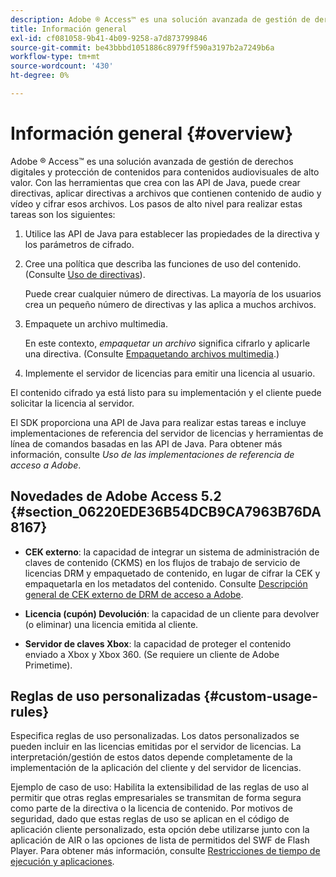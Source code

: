```yaml
---
description: Adobe ® Access™ es una solución avanzada de gestión de derechos digitales y protección de contenidos para contenidos audiovisuales de alto valor. Con las herramientas que crea con las API de Java, puede crear directivas, aplicar directivas a archivos que contienen contenido de audio y vídeo y cifrar esos archivos. Los pasos de alto nivel para realizar estas tareas son los siguientes
title: Información general
exl-id: cf081058-9b41-4b09-9258-a7d873799846
source-git-commit: be43bbbd1051886c8979ff590a3197b2a7249b6a
workflow-type: tm+mt
source-wordcount: '430'
ht-degree: 0%

---
```


# Información general {#overview}

Adobe ® Access™ es una solución avanzada de gestión de derechos digitales y protección de contenidos para contenidos audiovisuales de alto valor. Con las herramientas que crea con las API de Java, puede crear directivas, aplicar directivas a archivos que contienen contenido de audio y vídeo y cifrar esos archivos. Los pasos de alto nivel para realizar estas tareas son los siguientes:

1. Utilice las API de Java para establecer las propiedades de la directiva y los parámetros de cifrado.
1. Cree una política que describa las funciones de uso del contenido. (Consulte [Uso de directivas](../../aaxs-protecting-content/content-working-with-policies/content-working-with-policies-overview.md)).

   Puede crear cualquier número de directivas. La mayoría de los usuarios crea un pequeño número de directivas y las aplica a muchos archivos.

1. Empaquete un archivo multimedia.

   En este contexto, *empaquetar un archivo* significa cifrarlo y aplicarle una directiva. (Consulte [Empaquetando archivos multimedia](../../aaxs-protecting-content/content-packaging-media-files/content-packaging-media-files-overview.md).)

1. Implemente el servidor de licencias para emitir una licencia al usuario.

El contenido cifrado ya está listo para su implementación y el cliente puede solicitar la licencia al servidor.

El SDK proporciona una API de Java para realizar estas tareas e incluye implementaciones de referencia del servidor de licencias y herramientas de línea de comandos basadas en las API de Java. Para obtener más información, consulte *Uso de las implementaciones de referencia de acceso a Adobe*.

## Novedades de Adobe Access 5.2 {#section_06220EDE36B54DCB9CA7963B76DA8167}

* **CEK externo**: la capacidad de integrar un sistema de administración de claves de contenido (CKMS) en los flujos de trabajo de servicio de licencias DRM y empaquetado de contenido, en lugar de cifrar la CEK y empaquetarla en los metadatos del contenido. Consulte [Descripción general de CEK externo de DRM de acceso a Adobe](../../aaxs-drm-xkey-mgmt/aaxs-drm-using-external-cek-overview.md).

* **Licencia (cupón) Devolución**: la capacidad de un cliente para devolver (o eliminar) una licencia emitida al cliente.
* **Servidor de claves Xbox**: la capacidad de proteger el contenido enviado a Xbox y Xbox 360. (Se requiere un cliente de Adobe Primetime).

## Reglas de uso personalizadas {#custom-usage-rules}

Especifica reglas de uso personalizadas. Los datos personalizados se pueden incluir en las licencias emitidas por el servidor de licencias. La interpretación/gestión de estos datos depende completamente de la implementación de la aplicación del cliente y del servidor de licencias.

Ejemplo de caso de uso: Habilita la extensibilidad de las reglas de uso al permitir que otras reglas empresariales se transmitan de forma segura como parte de la directiva o la licencia de contenido. Por motivos de seguridad, dado que estas reglas de uso se aplican en el código de aplicación cliente personalizado, esta opción debe utilizarse junto con la aplicación de AIR o las opciones de lista de permitidos del SWF de Flash Player. Para obtener más información, consulte [Restricciones de tiempo de ejecución y aplicaciones](../../aaxs-protecting-content/content-introduction/content-usage-rules/content-runtime-application-restrictions/content-allowlist-air.md).

